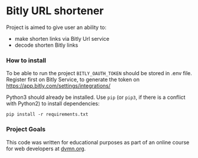 # Bitly URL shortener

Project is aimed to give user an ability to:
- make shorten links via Bitly Url service
- decode shorten Bitly links

### How to install

To be able to run the project `BITLY_OAUTH_TOKEN` should be stored in .env file.
Register first on Bitly Service, to generate the token on https://app.bitly.com/settings/integrations/

Python3 should already be installed. 
Use `pip` (or `pip3`, if there is a conflict with Python2) to install dependencies:
```
pip install -r requirements.txt
```

### Project Goals

This code was written for educational purposes as part of an online course for web developers at [dvmn.org](https://dvmn.org/).
